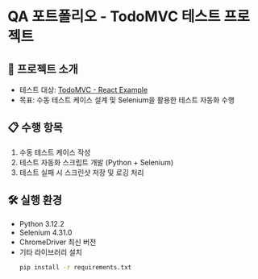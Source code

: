 # QA 포트폴리오 - TodoMVC 테스트 프로젝트

## 📌 프로젝트 소개
- 테스트 대상: [TodoMVC - React Example](http://localhost:8000/todomvc/examples/react/dist/)
- 목표: 수동 테스트 케이스 설계 및 Selenium을 활용한 테스트 자동화 수행

## 📋 수행 항목
1. 수동 테스트 케이스 작성
2. 테스트 자동화 스크립트 개발 (Python + Selenium)
3. 테스트 실패 시 스크린샷 저장 및 로깅 처리

## 🛠 실행 환경
- Python 3.12.2
- Selenium 4.31.0
- ChromeDriver 최신 버전
- 기타 라이브러리 설치
  ```bash
  pip install -r requirements.txt
